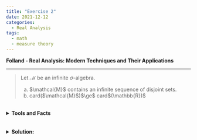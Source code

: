 ```yaml
---
title: "Exercise 2"
date: 2021-12-12
categories:
  - Real Analysis
tags:
  - math
  - measure theory
---
```


**Folland - Real Analysis: Modern Techniques and Their Applications** 

---

>Let $\mathcal{M}$ be an infinite $\sigma$-algebra.
><ol type = "a">
>  <li>$\mathcal{M}$ contains an infinite sequence of disjoint sets.</li>
>  <li>card($\mathcal{M}$)$\ge$ card$(\mathbb{R})$</li>
></ol>

<br />
<details markdown="1">
  <summary><strong>Tools and Facts</strong></summary>
<ol>
  <li>
    <em>Folland (p21)</em>: We define a <strong>$\sigma$-algebra</strong> on a nonempty set $X$, is a non empty collection, $\mathcal{M}$, of subsets of $X$ such that $\mathcal{M}$ is closed under complement and countable union.
  </li>
  
  <br>
  
  <li>
    Let $\mathcal M$ be a $\sigma$-algebra on a set $X$ and let $\varnothing \neq F\subseteq X$ ($E$ is not necessarily contained in $\mathcal M$). Then the collection of sets
    $$
      \mathcal M' := \{E\cap F: E\in \mathcal M\}
    $$
    is a $\sigma$-algebra on $F$.
    <details markdown="1">
      <summary><strong>Proof</strong></summary>
      Let $E\cap F \in \mathcal M'$. Then taking the complement with respect to $F$, we have
      $$
      \begin{align*}
        (E\cap F)^c &= E^{c}\cup F^c =E^c \cup \varnothing = E^{c_X} \cap F \in \mathcal M'
      \end{align*}
      $$
      where $E^{c_X}$ denotes the complement of $E$ taken with respect to $X$. Next, consider $(E_j\cap F)_1^\infty \subset \mathcal M'$. Then we see that
      $$
        \bigcup_{j=1}^\infty E_j\cap F = \left(\bigcup_{j=1}^\infty E_j\right)\cap F \in \M'
      $$
      since $\bigcup_1^\infty E_j \in \mathcal M.$ Thus, $\mathcal M'$ is indeed a $\sigma$-algebra over $F$.
    </details>
  </li>
  
</ol>
</details>  
<br />





<br />
<details markdown="1">
  <summary><strong>Solution: </strong></summary>
Suppose that $\mathcal{M}$ is an infinite $\sigma$-algebra on a set $X$. Then, we know that there must exist some $E_1\in\mathcal{M}$ such that $\varnothing \subsetneq E_1\subsetneq X$. It must be that either 
$$
  \mathcal{M}_1 = \{E \cap E_1 : E\in \mathcal{M}\} \quad \text{ or } \quad \mathcal{M}_1' =\{E\cap E_1^c: E\in \mathcal{M}\}
$$
is infinite; otherwise, if both are finite, then since
$$
  \mathcal{M} \subseteq \{A\cup A': A\in \mathcal M, A' \in \mathcal{M}'\}
$$
we have that card$(\mathcal{M}) \le$ card$( \{ A\cup A': A\in \mathcal M, A' \in \mathcal{M}' \} ) \le$ card$(\mathcal{M}) \cdot$card$(\mathcal{M}')$ which is finite, contradicting that $\mathcal{M}$ is infinite.

Thus, without loss of generality, suppose that $\mathcal{M}_1 = \{E\cap E_1: E\in \mathcal M\} is infinite. 

</details>  
<br />

